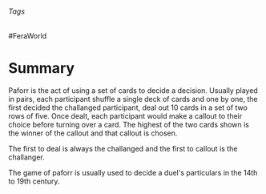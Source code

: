 ###### Tags

#FeraWorld

# Summary
Paforr is the act of using a set of cards to decide a decision. Usually played in pairs, each participant shuffle a single deck of cards and one by one, the first decided the challanged participant, deal out 10 cards in a set of two rows of five. Once dealt, each participant would make a callout to their choice before turning over a card. The highest of the two cards shown is the winner of the callout and that callout is chosen.

The first to deal is always the challanged and the first to callout is the challanger.

The game of paforr is usually used to decide a duel's particulars in the 14th to 19th century.